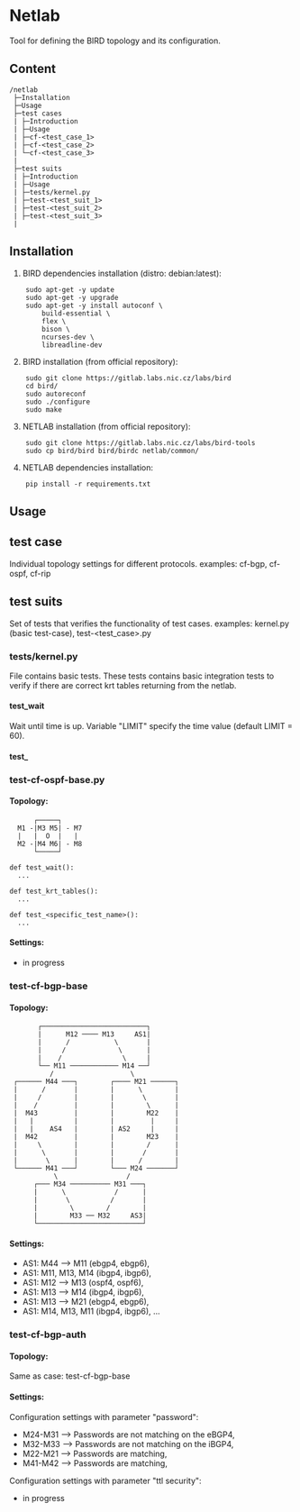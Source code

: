 # Netlab
Tool for defining the BIRD topology and its configuration.
## Content
```
/netlab
 ├─Installation
 ├─Usage
 ├─test cases
 | ├─Introduction
 | ├─Usage
 | ├─cf-<test_case_1>
 | ├─cf-<test_case_2>
 | └─cf-<test_case_3>
 |
 ├─test suits
 | ├─Introduction
 | ├─Usage
 | ├─tests/kernel.py
 | ├─test-<test_suit_1>
 | ├─test-<test_suit_2>
 | ├─test-<test_suit_3>
 |
```

## Installation
1. BIRD dependencies installation (distro: debian:latest):
```
    sudo apt-get -y update
    sudo apt-get -y upgrade
    sudo apt-get -y install autoconf \
        build-essential \
        flex \
        bison \
        ncurses-dev \
        libreadline-dev
```

2. BIRD installation (from official repository):
```
    sudo git clone https://gitlab.labs.nic.cz/labs/bird
    cd bird/
    sudo autoreconf
    sudo ./configure
    sudo make
```

3. NETLAB installation (from official repository):
```
    sudo git clone https://gitlab.labs.nic.cz/labs/bird-tools
    sudo cp bird/bird bird/birdc netlab/common/
```

4. NETLAB dependencies installation:
```
    pip install -r requirements.txt
```

## Usage


## test case
  Individual topology settings for different protocols.
  examples: cf-bgp, cf-ospf, cf-rip

## test suits
  Set of tests that verifies the functionality of test cases.
  examples: kernel.py (basic test-case), test-<test_case>.py


### tests/kernel.py
File contains basic tests. These tests contains basic integration tests to verify if there are correct krt tables returning from the netlab.
#### test_wait
Wait until time is up. Variable "LIMIT" specify the time value (default LIMIT = 60).
#### test_
### test-cf-ospf-base.py
#### Topology:
```
      ┌─────┐
  M1 -|M3 M5| - M7
  |   |  O  |   |
  M2 -|M4 M6| - M8
      └─────┘
```
    def test_wait():
      ...
       
    def test_krt_tables():
      ...
      
    def test_<specific_test_name>():
      ...

#### Settings:
  - in progress

### test-cf-bgp-base
#### Topology:
```
       ┌──────────────────────────┐       
       |      M12 ──── M13     AS1|       
       |      /           \       |       
       |     /             \      |       
       |    /               \     |       
       └── M11 ──────────── M14 ──┘       
          /                   \           
 ┌────── M44 ───┐        ┌──── M21 ──────┐ 
 |      /       |        |      \        | 
 |     /        |        |       \       | 
 |    /         |        |        \      | 
 |  M43         |        |        M22    | 
 |   |          |        |         |     | 
 |   |    AS4   |        | AS2     |     | 
 |  M42         |        |        M23    | 
 |     \        |        |        /      | 
 |      \       |        |       /       | 
 |       \      |        |      /        | 
 └────── M41 ───┘        └─── M24 ───────┘ 
           \                 /             
      ┌─── M34 ────────── M31 ───┐        
      |      \            /      |        
      |       \          /       |        
      |        \        /        |        
      |        M33 ── M32     AS3|        
      └──────────────────────────┘        
```
#### Settings:
  - AS1: M44 --> M11 (ebgp4, ebgp6),
  - AS1: M11, M13, M14 (ibgp4, ibgp6),
  - AS1: M12 --> M13 (ospf4, ospf6),
  - AS1: M13 --> M14 (ibgp4, ibgp6),
  - AS1: M13 --> M21 (ebgp4, ebgp6),
  - AS1: M14, M13, M11 (ibgp4, ibgp6),
  ...

### test-cf-bgp-auth
#### Topology:
Same as case: test-cf-bgp-base

#### Settings:
Configuration settings with parameter "password":
  - M24-M31 --> Passwords are not matching on the eBGP4,
  - M32-M33 --> Passwords are not matching on the iBGP4,
  - M22-M21 --> Passwords are matching,
  - M41-M42 --> Passwords are matching,

Configuration settings with parameter "ttl security":
  - in progress
